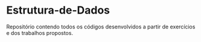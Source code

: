 # Estrutura-de-Dados
Repositório contendo todos os códigos desenvolvidos a partir de exercícios e dos trabalhos propostos.
